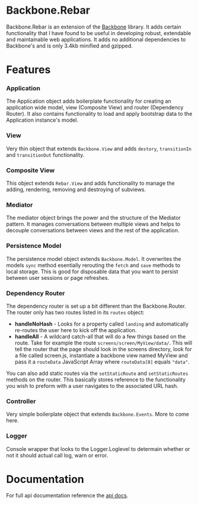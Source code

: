 Backbone.Rebar
=====

Backbone.Rebar is an extension of the [Backbone](http://www.backbonejs.org/) library. It adds certain functionality that I have found to be useful in developing robust, extendable and maintainable web applications. It adds no additional dependencies to Backbone's and is only 3.4kb minified and gzipped.

# Features

### Application

The Application object adds boilerplate functionality for creating an application wide model, view (Composite View) and router (Dependency Router). It also contains functionality to load and apply bootstrap data to the Application instance's model.

### View

Very thin object that extends `Backbone.View` and adds `destory`, `transitionIn` and `transitionOut` functionality.

### Composite View

This object extends `Rebar.View` and adds functionality to manage the adding, rendering, removing and destroying of subviews.

### Mediator

The mediator object brings the power and the structure of the Mediator pattern. It manages conversations between multiple views and helps to decouple conversations between views and the rest of the application.

### Persistence Model

The persistence model object extends `Backbone.Model`. It overwrites the models `sync` method esentially rerouting the `fetch` and `save` methods to local storage. This is good for disposable data that you want to persist between user sessions or page refreshes.

### Dependency Router

The dependency router is set up a bit different than the Backbone.Router. The router only has two routes listed in its `routes` object:

* **handleNoHash** - Looks for a property called `landing` and automatically re-routes the user here to kick off the application.
* **handleAll** - A wildcard catch-all that will do a few things based on the route. Take for example the route `screens/screen/MyView/data/`. This will tell the router that the page should look in the screens directory, look for a file called screen.js, instantiate a backbone view named MyView and pass it a `routeData` JavaScript Array where `routeData[0]` equals `"data"`.

You can also add static routes via the `setStaticRoute` and `setStaticRoutes` methods on the router. This basically stores reference to the functionality you wish to preform with a user navigates to the associated URL hash.

### Controller

Very simple boilerplate object that extends `Backbone.Events`. More to come here.

### Logger

Console wrapper that looks to the Logger.Loglevel to determain whether or not it should actual call log, warn or error.

# Documentation

For full api documentation reference the [api docs]().
